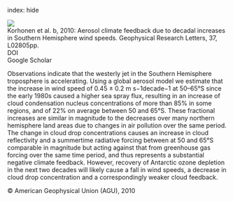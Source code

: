 index: hide

<div class="Citation">
    <div class="Citation-thumb CitationThumb-linked"  data-href="https://doi.org/10.1029/2009gl041320">
      <img src="https://static.claimspace.cloud/climate-study-static/refs/thumbs/7/Korhonen_et_al_2010b-thumb.png" />
    </div>

  <div class="Citation-body">
    <div class="Citation-text">Korhonen et al. b, 2010: Aerosol climate feedback due to decadal increases in Southern Hemisphere wind speeds. <span class="Article-journal">Geophysical Research Letters, </span><span class="Article-volume">37, </span>L02805pp.</div>
    <div class="Citation-links">
      <div class="CitationLink" data-href="https://doi.org/10.1029/2009gl041320">
        <div class="CitationLink-icon CitationLink-Doi"></div>
        <div class="CitationLink-text">DOI</div>
      </div>
      <div class="CitationLink" data-href="https://scholar.google.com/scholar?q=10.1029/2009gl041320">
        <div class="CitationLink-icon CitationLink-Scholar"></div>
        <div class="CitationLink-text">Google Scholar</div>
      </div>
    </div>
  </div>
</div>

Observations indicate that the westerly jet in the Southern Hemisphere troposphere is accelerating. Using a global aerosol model we estimate that the increase in wind speed of 0.45 ± 0.2 m s−1decade−1 at 50–65°S since the early 1980s caused a higher sea spray flux, resulting in an increase of cloud condensation nucleus concentrations of more than 85% in some regions, and of 22% on average between 50 and 65°S. These fractional increases are similar in magnitude to the decreases over many northern hemisphere land areas due to changes in air pollution over the same period. The change in cloud drop concentrations causes an increase in cloud reflectivity and a summertime radiative forcing between at 50 and 65°S comparable in magnitude but acting against that from greenhouse gas forcing over the same time period, and thus represents a substantial negative climate feedback. However, recovery of Antarctic ozone depletion in the next two decades will likely cause a fall in wind speeds, a decrease in cloud drop concentration and a correspondingly weaker cloud feedback.

<div class="Citation-copy">
&copy; American Geophysical Union (AGU), 2010
</div>